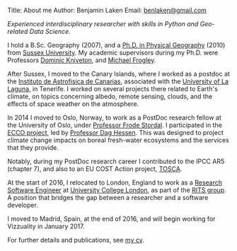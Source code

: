 Title: About me
Author: Benjamin Laken
Email: benlaken@gmail.com

*Experienced interdisciplinary researcher with skills in Python and Geo-related Data Science.*

I hold a B.Sc. Geography (2007), and a [Ph.D. in Physical Geography](http://sro.sussex.ac.uk/2457/) (2010) from [Sussex University](http://www.sussex.ac.uk). My academic supervisors during my Ph.D. were Professors [Dominic Kniveton](http://www.sussex.ac.uk/profiles/122700), and [Michael Frogley](http://www.sussex.ac.uk/profiles/125380).

After Sussex, I moved to the Canary Islands, where I worked as a postdoc at the [Instituto de Astrofisica de Canarias](http://www.iac.es/index.php?lang=en), associated with the [University of La Laguna](http://www.ull.es), in Tenerife. I worked on several projects there related to Earth's climate, on topics concerning albedo, remote sensing, clouds, and the effects of space weather on the atmosphere.

In 2014 I moved to Oslo, Norway, to work as a PostDoc research fellow at the University of Oslo, under [Professor Frode Stordal](http://www.mn.uio.no/geo/personer/vit/metos/frodes/index.html). I participated in the [ECCO project](http://www.mn.uio.no/kjemi/english/research/projects/ecco/index.html), led by [Professor Dag Hessen](https://en.wikipedia.org/wiki/Dag_Olav_Hessen). This was designed to project climate change impacts on boreal fresh-water ecosystems and the services that they provide.

Notably, during my PostDoc research career I contributed to the IPCC AR5 (chapter 7), and also to an EU COST Action project, [TOSCA](http://lpc2e.cnrs-orleans.fr/~ddwit/TOSCA/TOSCA/Home.html).

At the start of 2016, I relocated to London, England to work as a [Research Software Engineer](http://www.rse.ac.uk/who.html) at [University College London](http://www.ucl.ac.uk), as part of the [RITS group](http://www.ucl.ac.uk/research-it-services/research-software-development). A position that bridges the gap between a researcher and a software developer.

I moved to Madrid, Spain, at the end of 2016, and will begin working for Vizzuality in January 2017.

For further details and publications, see [my cv](../images/CV_2016.pdf).
